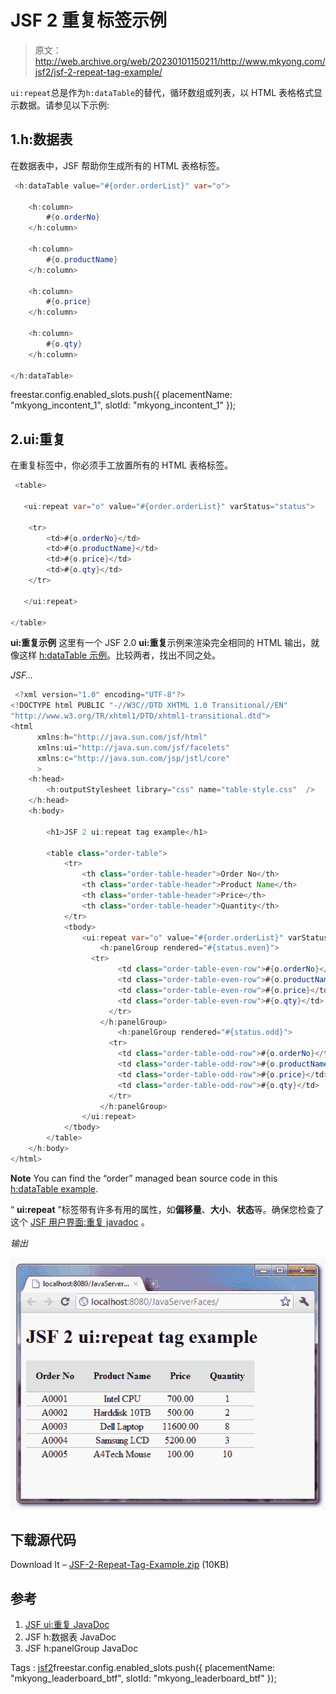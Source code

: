 # JSF 2 重复标签示例

> 原文：<http://web.archive.org/web/20230101150211/http://www.mkyong.com/jsf2/jsf-2-repeat-tag-example/>

`ui:repeat`总是作为`h:dataTable`的替代，循环数组或列表，以 HTML 表格格式显示数据。请参见以下示例:

## 1.h:数据表

在数据表中，JSF 帮助你生成所有的 HTML 表格标签。

```java
 <h:dataTable value="#{order.orderList}" var="o">

	<h:column>
		#{o.orderNo}
	</h:column>

	<h:column>
		#{o.productName}
	</h:column>

	<h:column>
		#{o.price}
	</h:column>

	<h:column>
		#{o.qty}
	</h:column>

</h:dataTable> 
```

freestar.config.enabled_slots.push({ placementName: "mkyong_incontent_1", slotId: "mkyong_incontent_1" });

## 2.ui:重复

在重复标签中，你必须手工放置所有的 HTML 表格标签。

```java
 <table>

   <ui:repeat var="o" value="#{order.orderList}" varStatus="status">

	<tr>
		<td>#{o.orderNo}</td>
		<td>#{o.productName}</td>
		<td>#{o.price}</td>
		<td>#{o.qty}</td>
	</tr>

   </ui:repeat>

</table> 
```

**ui:重复示例**
这里有一个 JSF 2.0 **ui:重复**示例来渲染完全相同的 HTML 输出，就像这样 [h:dataTable 示例](http://web.archive.org/web/20210225180409/http://www.mkyong.com/jsf2/jsf-2-datatable-example/)。比较两者，找出不同之处。

*JSF…*

```java
 <?xml version="1.0" encoding="UTF-8"?>
<!DOCTYPE html PUBLIC "-//W3C//DTD XHTML 1.0 Transitional//EN" 
"http://www.w3.org/TR/xhtml1/DTD/xhtml1-transitional.dtd">
<html    
      xmlns:h="http://java.sun.com/jsf/html"
      xmlns:ui="http://java.sun.com/jsf/facelets"
      xmlns:c="http://java.sun.com/jsp/jstl/core"
      >
    <h:head>
    	<h:outputStylesheet library="css" name="table-style.css"  />
    </h:head>
    <h:body>

    	<h1>JSF 2 ui:repeat tag example</h1>

    	<table class="order-table">
    		<tr>
    			<th class="order-table-header">Order No</th>
    			<th class="order-table-header">Product Name</th>
    			<th class="order-table-header">Price</th>
    			<th class="order-table-header">Quantity</th>
    		</tr>
    		<tbody>
	    		<ui:repeat var="o" value="#{order.orderList}" varStatus="status">
	    			<h:panelGroup rendered="#{status.even}">
	   			  <tr>
		    			<td class="order-table-even-row">#{o.orderNo}</td>
		    			<td class="order-table-even-row">#{o.productName}</td>
		    			<td class="order-table-even-row">#{o.price}</td>
		    			<td class="order-table-even-row">#{o.qty}</td>
		    		  </tr>
	    			</h:panelGroup>
	    		        <h:panelGroup rendered="#{status.odd}">
	    			  <tr>
		    			<td class="order-table-odd-row">#{o.orderNo}</td>
		    			<td class="order-table-odd-row">#{o.productName}</td>
		    			<td class="order-table-odd-row">#{o.price}</td>
		    			<td class="order-table-odd-row">#{o.qty}</td>
		    		  </tr>
	    			</h:panelGroup>
	    		</ui:repeat>
    		</tbody>
    	</table>
    </h:body>
</html> 
```

**Note**
You can find the “order” managed bean source code in this [h:dataTable example](http://web.archive.org/web/20210225180409/http://www.mkyong.com/jsf2/jsf-2-datatable-example/).

“ **ui:repeat** ”标签带有许多有用的属性，如**偏移量**、**大小**、**状态**等。确保您检查了这个 [JSF 用户界面:重复 javadoc](http://web.archive.org/web/20210225180409/https://docs.oracle.com/javaee/6/javaserverfaces/2.1/docs/vdldocs/facelets/ui/repeat.html) 。

*输出*



![jsf2-repeat-example](img/b421d9b1010a91a16bb68d533cdf46e9.png "jsf2-repeat-example")

## 下载源代码

Download It – [JSF-2-Repeat-Tag-Example.zip](http://web.archive.org/web/20210225180409/http://www.mkyong.com/wp-content/uploads/2010/10/JSF-2-Repeat-Tag-Example.zip) (10KB)

## 参考

1.  [JSF ui:重复 JavaDoc](http://web.archive.org/web/20210225180409/https://docs.oracle.com/javaee/6/javaserverfaces/2.1/docs/vdldocs/facelets/ui/repeat.html)
2.  JSF h:数据表 JavaDoc
3.  JSF h:panelGroup JavaDoc

Tags : [jsf2](http://web.archive.org/web/20210225180409/https://mkyong.com/tag/jsf2/)freestar.config.enabled_slots.push({ placementName: "mkyong_leaderboard_btf", slotId: "mkyong_leaderboard_btf" });<input type="hidden" id="mkyong-current-postId" value="7430">